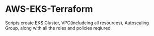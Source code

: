 # AWS-EKS-Terraform

Scripts create EKS Cluster, VPC(includeing all resources), Autoscaling Group, along with all the roles and policies reqiured.
